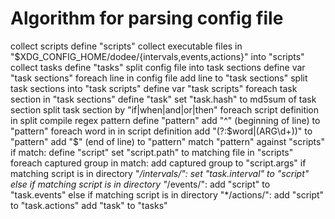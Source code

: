 # Algorithm for parsing config file

collect scripts
    define "scripts"
    collect executable files in "$XDG_CONFIG_HOME/dodee/{intervals,events,actions}" into "scripts"
collect tasks
    define "tasks"
    split config file into task sections
        define var "task sections"
        foreach line in config file
            add line to "task sections"
    split task sections into "task scripts"
        define var "task scripts"
        foreach task section in "task sections"
            define "task"
            set "task.hash" to md5sum of task section
            split task section by "if|when|and|or|then"
            foreach script definition in split
                compile regex pattern
                    define "pattern"
                    add "^" (beginning of line) to "pattern"
                    foreach word in in script definition
                        add "(?:$word|(ARG\d+))" to "pattern"
                    add "$" (end of line) to "pattern"
                match "pattern" against "scripts"
                    if match:
                        define "script"
                        set "script.path" to matching file in "scripts"
                        foreach captured group in match:
                            add captured group to "script.args"
                        if matching script is in directory "*/intervals/":
                            set "task.interval" to "script"
                        else if matching script is in directory "*/events/":
                            add "script" to "task.events"
                        else if matching script is in directory "*/actions/":
                            add "script" to "task.actions"
            add "task" to "tasks"